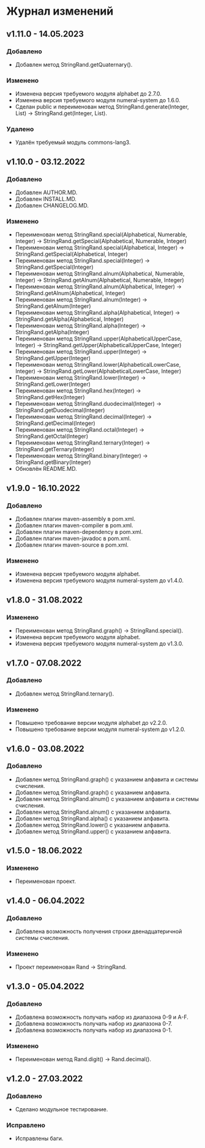 # Журнал изменений
## v1.11.0 - 14.05.2023
### Добавлено
* Добавлен метод StringRand.getQuaternary().

### Изменено
* Изменена версия требуемого модуля alphabet до 2.7.0.
* Изменена версия требуемого модуля numeral-system до 1.6.0.
* Сделан public и переименован метод StringRand.generate(Integer, List) -> StringRand.get(Integer, List).

### Удалено
* Удалён требуемый модуль commons-lang3.

## v1.10.0 - 03.12.2022
### Добавлено
* Добавлен AUTHOR.MD.
* Добавлен INSTALL.MD.
* Добавлен CHANGELOG.MD.

### Изменено
* Переименован метод StringRand.special(Alphabetical, Numerable, Integer) -> StringRand.getSpecial(Alphabetical, Numerable, Integer)
* Переименован метод StringRand.special(Alphabetical, Integer) -> StringRand.getSpecial(Alphabetical, Integer)
* Переименован метод StringRand.special(Integer) -> StringRand.getSpecial(Integer)
* Переименован метод StringRand.alnum(Alphabetical, Numerable, Integer) -> StringRand.getAlnum(Alphabetical, Numerable, Integer)
* Переименован метод StringRand.alnum(Alphabetical, Integer) -> StringRand.getAlnum(Alphabetical, Integer)
* Переименован метод StringRand.alnum(Integer) -> StringRand.getAlnum(Integer)
* Переименован метод StringRand.alpha(Alphabetical, Integer) -> StringRand.getAlpha(Alphabetical, Integer)
* Переименован метод StringRand.alpha(Integer) -> StringRand.getAlpha(Integer)
* Переименован метод StringRand.upper(AlphabeticalUpperCase, Integer) -> StringRand.getUpper(AlphabeticalUpperCase, Integer)
* Переименован метод StringRand.upper(Integer) -> StringRand.getUpper(Integer)
* Переименован метод StringRand.lower(AlphabeticalLowerCase, Integer) -> StringRand.getLower(AlphabeticalLowerCase, Integer)
* Переименован метод StringRand.lower(Integer) -> StringRand.getLower(Integer)
* Переименован метод StringRand.hex(Integer) -> StringRand.getHex(Integer)
* Переименован метод StringRand.duodecimal(Integer) -> StringRand.getDuodecimal(Integer)
* Переименован метод StringRand.decimal(Integer) -> StringRand.getDecimal(Integer)
* Переименован метод StringRand.octal(Integer) -> StringRand.getOctal(Integer)
* Переименован метод StringRand.ternary(Integer) -> StringRand.getTernary(Integer)
* Переименован метод StringRand.binary(Integer) -> StringRand.getBinary(Integer)
* Обновлён README.MD.

## v1.9.0 - 16.10.2022
### Добавлено
* Добавлен плагин maven-assembly в pom.xml.
* Добавлен плагин maven-compiler в pom.xml.
* Добавлен плагин maven-dependency в pom.xml.
* Добавлен плагин maven-javadoc в pom.xml.
* Добавлен плагин maven-source в pom.xml.

### Изменено
* Изменена версия требуемого модуля alphabet.
* Изменена версия требуемого модуля numeral-system до v1.4.0.

## v1.8.0 - 31.08.2022
### Изменено
* Переименован метод StringRand.graph() -> StringRand.special().
* Изменена версия требуемого модуля alphabet.
* Изменена версия требуемого модуля numeral-system до v1.3.0.

## v1.7.0 - 07.08.2022
### Добавлено
* Добавлен метод StringRand.ternary().

### Изменено
* Повышено требование версии модуля alphabet до v2.2.0.
* Повышено требование версии модуля numeral-system до v1.2.0.

## v1.6.0 - 03.08.2022
### Добавлено
* Добавлен метод StringRand.graph() с указанием алфавита и системы счисления.
* Добавлен метод StringRand.graph() с указанием алфавита.
* Добавлен метод StringRand.alnum() с указанием алфавита и системы счисления.
* Добавлен метод StringRand.alnum() с указанием алфавита.
* Добавлен метод StringRand.alpha() с указанием алфавита.
* Добавлен метод StringRand.lower() с указанием алфавита.
* Добавлен метод StringRand.upper() с указанием алфавита.

## v1.5.0 - 18.06.2022
### Изменено
* Переименован проект.

## v1.4.0 - 06.04.2022
### Добавлено
* Добавлена возможность получения строки двенадцатеричной системы счисления.

### Изменено
* Проект переименован Rand -> StringRand.

## v1.3.0 - 05.04.2022
### Добавлено
* Добавлена возможность получать набор из диапазона 0-9 и A-F.
* Добавлена возможность получать набор из диапазона 0-7.
* Добавлена возможность получать набор из диапазона 0-1.

### Изменено
* Переименован метод Rand.digit() -> Rand.decimal().

## v1.2.0 - 27.03.2022
### Добавлено
* Сделано модульное тестирование.

### Исправлено
* Исправлены баги.
